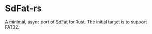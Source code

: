 # SdFat-rs

A minimal, async port of [SdFat](https://github.com/greiman/SdFat) for Rust.
The initial target is to support FAT32.
